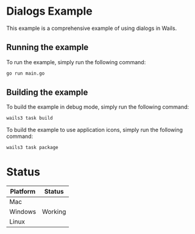 # Dialogs Example

This example is a comprehensive example of using dialogs in Wails.

## Running the example

To run the example, simply run the following command:

```bash
go run main.go
```

## Building the example

To build the example in debug mode, simply run the following command:

```bash
wails3 task build
```

To build the example to use application icons, simply run the following command:

```bash
wails3 task package
```

# Status

| Platform | Status  |
|----------|---------|
| Mac      |         |
| Windows  | Working |
| Linux    |         |
